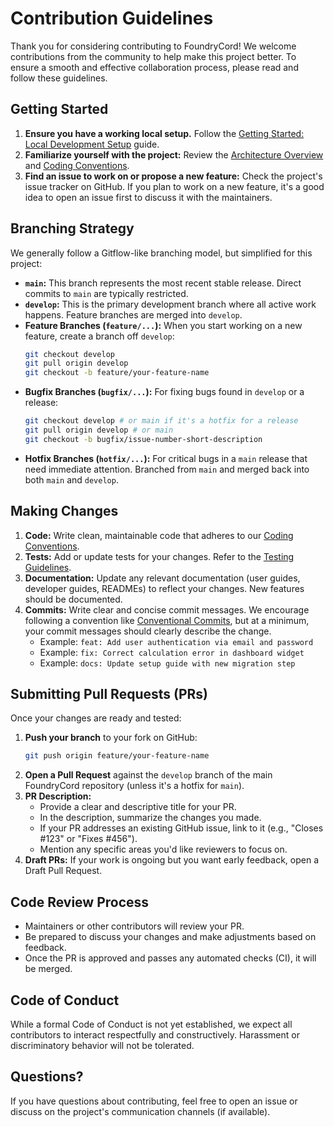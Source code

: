 # Contribution Guidelines

Thank you for considering contributing to FoundryCord! We welcome contributions from the community to help make this project better. To ensure a smooth and effective collaboration process, please read and follow these guidelines.

## Getting Started

1.  **Ensure you have a working local setup.** Follow the [Getting Started: Local Development Setup](./setup.md) guide.
2.  **Familiarize yourself with the project:** Review the [Architecture Overview](../02_architecture/overview.md) and [Coding Conventions](./coding_conventions.md).
3.  **Find an issue to work on or propose a new feature:** Check the project\'s issue tracker on GitHub. If you plan to work on a new feature, it\'s a good idea to open an issue first to discuss it with the maintainers.

## Branching Strategy

We generally follow a Gitflow-like branching model, but simplified for this project:

*   **`main`:** This branch represents the most recent stable release. Direct commits to `main` are typically restricted.
*   **`develop`:** This is the primary development branch where all active work happens. Feature branches are merged into `develop`.
*   **Feature Branches (`feature/...`):** When you start working on a new feature, create a branch off `develop`:
    ```bash
    git checkout develop
    git pull origin develop
    git checkout -b feature/your-feature-name
    ```
*   **Bugfix Branches (`bugfix/...`):** For fixing bugs found in `develop` or a release:
    ```bash
    git checkout develop # or main if it's a hotfix for a release
    git pull origin develop # or main
    git checkout -b bugfix/issue-number-short-description
    ```
*   **Hotfix Branches (`hotfix/...`):** For critical bugs in a `main` release that need immediate attention. Branched from `main` and merged back into both `main` and `develop`.

## Making Changes

1.  **Code:** Write clean, maintainable code that adheres to our [Coding Conventions](./coding_conventions.md).
2.  **Tests:** Add or update tests for your changes. Refer to the [Testing Guidelines](./testing_guidelines.md).
3.  **Documentation:** Update any relevant documentation (user guides, developer guides, READMEs) to reflect your changes. New features should be documented.
4.  **Commits:** Write clear and concise commit messages. We encourage following a convention like [Conventional Commits](https://www.conventionalcommits.org/), but at a minimum, your commit messages should clearly describe the change.
    *   Example: `feat: Add user authentication via email and password`
    *   Example: `fix: Correct calculation error in dashboard widget`
    *   Example: `docs: Update setup guide with new migration step`

## Submitting Pull Requests (PRs)

Once your changes are ready and tested:

1.  **Push your branch** to your fork on GitHub:
    ```bash
    git push origin feature/your-feature-name
    ```
2.  **Open a Pull Request** against the `develop` branch of the main FoundryCord repository (unless it\'s a hotfix for `main`).
3.  **PR Description:**
    *   Provide a clear and descriptive title for your PR.
    *   In the description, summarize the changes you made.
    *   If your PR addresses an existing GitHub issue, link to it (e.g., "Closes #123" or "Fixes #456").
    *   Mention any specific areas you\'d like reviewers to focus on.
4.  **Draft PRs:** If your work is ongoing but you want early feedback, open a Draft Pull Request.

## Code Review Process

*   Maintainers or other contributors will review your PR.
*   Be prepared to discuss your changes and make adjustments based on feedback.
*   Once the PR is approved and passes any automated checks (CI), it will be merged.

## Code of Conduct

While a formal Code of Conduct is not yet established, we expect all contributors to interact respectfully and constructively. Harassment or discriminatory behavior will not be tolerated.

## Questions?

If you have questions about contributing, feel free to open an issue or discuss on the project\'s communication channels (if available). 
